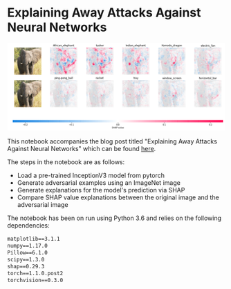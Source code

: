 # Explaining Away Attacks Against Neural Networks

![image](/images/juxtaposition.png)

This notebook accompanies the blog post titled "Explaining Away Attacks Against Neural Networks" which can
be found [here](https://seansaito.github.io/2019/08/03/explain-adversarial/).


The steps in the notebook are as follows:
* Load a pre-trained InceptionV3 model from pytorch
* Generate adversarial examples using an ImageNet image
* Generate explanations for the model's prediction via SHAP
* Compare SHAP value explanations between the original image and the adversarial image

The notebook has been on run using Python 3.6 and relies on the following dependencies:

```
matplotlib==3.1.1
numpy==1.17.0
Pillow==6.1.0
scipy==1.3.0
shap==0.29.3
torch==1.1.0.post2
torchvision==0.3.0
```